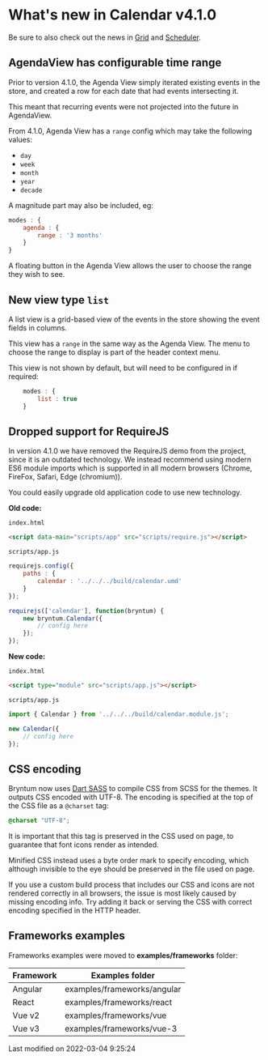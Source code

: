 # What's new in Calendar v4.1.0

Be sure to also check out the news in [Grid](#Grid/guides/upgrades/4.1.0.md) and 
[Scheduler](#Scheduler/guides/upgrades/4.1.0.md).

## AgendaView has configurable time range

Prior to version 4.1.0, the Agenda View simply iterated existing events in the store, and created a row for each date
that had events intersecting it.

This meant that recurring events were not projected into the future in AgendaView.

From 4.1.0, Agenda View has a `range` config which may take the following values:

- `day`
- `week`
- `month`
- `year`
- `decade`

A magnitude part may also be included, eg:

```javascript
modes : {
    agenda : {
        range : '3 months'
    }
}
```

A floating button in the Agenda View allows the user to choose the range they wish to see.

## New view type `list`
A list view is a grid-based view of the events in the store showing the event fields in columns.

This view has a `range` in the same way as the Agenda View. The menu to choose the range to display is part of the header context menu.

This view is not shown by default, but will need to be configured in if required:

```javascript
    modes : {
        list : true
    }
```

## Dropped support for RequireJS

In version 4.1.0 we have removed the RequireJS demo from the project, since it is an outdated technology. 
We instead recommend using modern ES6 module imports which is supported in all modern browsers 
(Chrome, FireFox, Safari, Edge (chromium)). 

You could easily upgrade old application code to use new technology.

**Old code:**

`index.html`
```html
<script data-main="scripts/app" src="scripts/require.js"></script>
```

`scripts/app.js`

```javascript
requirejs.config({
    paths : {
        calendar : '../../../build/calendar.umd'
    }
});

requirejs(['calendar'], function(bryntum) {
    new bryntum.Calendar({
        // config here
    });
});
```

**New code:**

`index.html`
```html
<script type="module" src="scripts/app.js"></script>
```

`scripts/app.js`

```javascript
import { Calendar } from '../../../build/calendar.module.js';

new Calendar({
    // config here
});
```

## CSS encoding

Bryntum now uses [Dart SASS](https://sass-lang.com/dart-sass) to compile CSS from SCSS for the themes. It outputs CSS 
encoded with UTF-8. The encoding is specified at the top of the CSS file as a `@charset` tag:

```css
@charset "UTF-8";
```

It is important that this tag is preserved in the CSS used on page, to guarantee that font icons render as intended.

Minified CSS instead uses a byte order mark to specify encoding, which although invisible to the eye should be preserved
in the file used on page.

If you use a custom build process that includes our CSS and icons are not rendered correctly in all browsers, the issue
is most likely caused by missing encoding info. Try adding it back or serving the CSS with correct encoding specified
in the HTTP header.

## Frameworks examples

Frameworks examples were moved to **examples/frameworks** folder:

| Framework | Examples folder             |
|-----------|-----------------------------|
| Angular   | examples/frameworks/angular |
| React     | examples/frameworks/react   |
| Vue v2    | examples/frameworks/vue     |
| Vue v3    | examples/frameworks/vue-3   |


<p class="last-modified">Last modified on 2022-03-04 9:25:24</p>